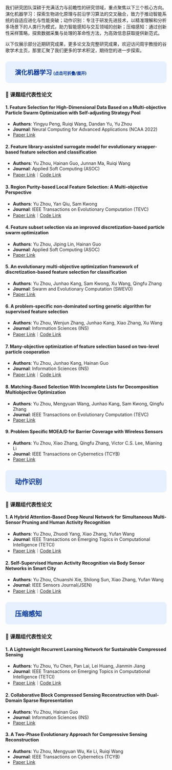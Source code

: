 
我们研究团队深耕于充满活力与前瞻性的研究领域，重点聚焦以下三个核心方向。演化机器学习：探索生物进化原理与前沿学习算法的交叉融合，致力于推动智能系统的自适应进化与性能突破；动作识别：专注于研发先进技术，以精准理解和分析多场景下的人类行为模式，助力智能感知与交互领域的创新；压缩感知：通过创新性采样策略，探索数据采集与处理的革命性方法，为高效信息获取提供新范式。  

以下仅展示部分近期研究成果，更多论文及完整研究成果，欢迎访问周宇教授的谷歌学术主页，那里汇聚了我们更多的学术积淀，期待您的进一步探索。

<details open>
  <summary style="
    list-style: none;
    display: block;
    background-color: #e6f0ff;
    padding: 20px 30px;
    border-radius: 10px;
    cursor: pointer;
    margin: 12.5px 0;
    margin-top: 25px;
  " onclick="this.removeAttribute('open');">
    <!-- <h2 style="color: #003399; margin: 0;">演化机器学习</h2> -->
    <h2 style="color: #003399; margin: 0; font-size: 1.2rem;">演化机器学习 <span style="font-size: 0.8rem;">(点击可折叠/展开)</span></h2>
  </summary>

  ### 📄 课题组代表性论文

#### 1. Feature Selection for High-Dimensional Data Based on a Multi-objective Particle Swarm Optimization with Self-adjusting Strategy Pool
- **Authors**: Yingyu Peng, Ruiqi Wang, Dandan Yu, Yu Zhou
- **Journal**: Neural Computing for Advanced Applications (NCAA 2022)  
- [Paper Link](https://link.springer.com/chapter/10.1007/978-981-19-6142-7_39)



#### 2. Feature library-assisted surrogate model for evolutionary wrapper-based feature selection and classification
- **Authors**: Yu Zhou, Hainan Guo, Junnan Ma, Ruiqi Wang  
- **Journal**: Applied Soft Computing (ASOC)  
- [Paper Link](https://www.sciencedirect.com/science/article/pii/S1568494623002594)｜[Code Link](https://github.com/EMRGSZU/papers-code/tree/main/FL-SM)



#### 3. Region Purity-based Local Feature Selection: A Multi-objective Perspective
- **Authors**: Yu Zhou, Yan Qiu, Sam Kwong  
- **Journal**: IEEE Transactions on Evolutionary Computation (TEVC)  
- [Paper Link](https://ieeexplore.ieee.org/abstract/document/9953116)｜[Code Link](https://github.com/EMRGSZU/papers-code/tree/main/RP-LFS)



#### 4. Feature subset selection via an improved discretization-based particle swarm optimization
- **Authors**: Yu Zhou, Jiping Lin, Hainan Guo  
- **Journal**: Applied Soft Computing (ASOC)  
- [Paper Link](https://www.sciencedirect.com/science/article/pii/S1568494620307328)


#### 5. An evolutionary multi-objective optimization framework of discretization-based feature selection for classification
- **Authors**: Yu Zhou, Junhao Kang, Sam Kwong, Xu Wang, Qingfu Zhang  
- **Journal**: Swarm and Evolutionary Computation (SWEVO)  
- [Paper Link](https://doi.org/10.1016/j.swevo.2020.100770)



#### 6. A problem-specific non-dominated sorting genetic algorithm for supervised feature selection
- **Authors**: Yu Zhou, Wenjun Zhang, Junhao Kang, Xiao Zhang, Xu Wang  
- **Journal**: Information Sciences (INS)  
- [Paper Link](https://doi.org/10.1016/j.ins.2020.08.083)｜[Code Link](https://github.com/EMRGSZU/papers-code/tree/main/PS-NSGA)



#### 7. Many-objective optimization of feature selection based on two-level particle cooperation
- **Authors**: Yu Zhou, Junhao Kang, Hainan Guo  
- **Journal**: Information Sciences (INS)  
- [Paper Link](https://doi.org/10.1016/j.ins.2020.05.004)｜[Code Link](https://github.com/EMRGSZU/papers-code/tree/main/MOEAD-COPSO)



#### 8. Matching-Based Selection With Incomplete Lists for Decomposition Multiobjective Optimization
- **Authors**: Yu Zhou, Mengyuan Wang, Junhao Kang, Sam Kwong, Qingfu Zhang  
- **Journal**: IEEE Transactions on Evolutionary Computation (TEVC)  
- [Paper Link](https://ieeexplore.ieee.org/abstract/document/7837621/)



#### 9. Problem Specific MOEA/D for Barrier Coverage with Wireless Sensors
- **Authors**: Yu Zhou, Xiao Zhang, Qingfu Zhang, Victor C.S. Lee, Mianing Li  
- **Journal**: IEEE Transactions on Cybernetics (TCYB)  
- [Paper Link](https://ieeexplore.ieee.org/abstract/document/7515224/)


</details>



<details open>
  <summary style="
    list-style: none;
    display: block;
    background-color: #e6f0ff;
    padding: 20px 30px;
    border-radius: 10px;
    cursor: pointer;
    margin: 25px 0;
  " onclick="this.removeAttribute('open');">
    <h2 style="color: #003399; margin: 0;">动作识别</h2>
  </summary>

### 📄 课题组代表性论文

#### 1. A Hybrid Attention-Based Deep Neural Network for Simultaneous Multi-Sensor Pruning and Human Activity Recognition  
- **Authors**: Yu Zhou, Zhuodi Yang, Xiao Zhang, Yufan Wang  
- **Journal**: IEEE Transactions on Emerging Topics in Computational Intelligence (TETCI)  
- [Paper Link](https://ieeexplore.ieee.org/abstract/document/9848473)｜[Code Link](https://github.com/EMRGSZU/papers-code/tree/main/HAP-DNN)



#### 2. Self-Supervised Human Activity Recognition via Body Sensor Networks in Smart City  
- **Authors**: Yu Zhou, Chuanshi Xie, Shilong Sun, Xiao Zhang, Yufan Wang
- **Journal**: IEEE Sensors Journal(JSEN)
- [Paper Link](https://ieeexplore.ieee.org/abstract/document/10147042)｜[Code Link](https://github.com/EMRGSZU/papers-code)

</details>


<details open>
  <summary style="
    list-style: none;
    display: block;
    background-color: #e6f0ff;
    padding: 20px 30px;
    border-radius: 10px;
    cursor: pointer;
    margin: 25px 0;
  " onclick="this.removeAttribute('open');">
    <h2 style="color: #003399; margin: 0;">压缩感知</h2>
  </summary>

### 📄 课题组代表性论文


#### 1. A Lightweight Recurrent Learning Network for Sustainable Compressed Sensing
- **Authors**: Yu Zhou, Yu Chen, Pan Lai, Lei Huang, Jianmin Jiang  
- **Journal**: IEEE Transactions on Emerging Topics in Computational Intelligence (TETCI)  
- [Paper Link](https://ieeexplore.ieee.org/abstract/document/10124723)｜[Code Link](https://github.com/C66YU/CSRN)



#### 2. Collaborative Block Compressed Sensing Reconstruction with Dual-Domain Sparse Representation  
- **Authors**: Yu Zhou, Hainan Guo  
- **Journal**: Information Sciences (INS)  
- [Paper Link](https://doi.org/10.1016/j.ins.2018.08.064)


#### 3. A Two-Phase Evolutionary Approach for Compressive Sensing Reconstruction  
- **Authors**: Yu Zhou, Mengyuan Wu, Ke Li, Ruiqi Wang  
- **Journal**: IEEE Transactions on Cybernetics (TCYB)  
- [Paper Link](https://ieeexplore.ieee.org/abstract/document/7900408/)


</details>

<br>
